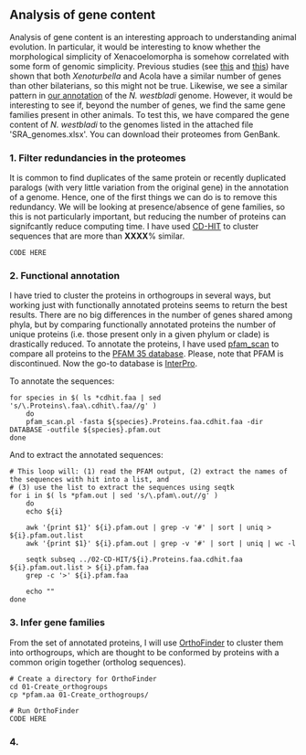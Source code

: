 ## Analysis of gene content
Analysis of gene content is an interesting approach to understanding animal evolution. In particular, it would be interesting to know whether the morphological simplicity of Xenacoelomorpha is somehow correlated with some form of genomic simplicity. Previous studies (see [this](https://www.biorxiv.org/content/10.1101/2022.06.24.497508v2.full) and [this](https://doi.org/10.1126/science.aau6173)) have shown that both _Xenoturbella_ and Acola have a similar number of genes than other bilaterians, so this might not be true. Likewise, we see a similar pattern in [our annotation](https://github.com/saabalde/2023_Nemertoderma_westbladi_genome/tree/main/04-Annotation) of the _N. westbladi_ genome. However, it would be interesting to see if, beyond the number of genes, we find the same gene families present in other animals. To test this, we have compared the gene content of _N. westbladi_ to the genomes listed in the attached file 'SRA_genomes.xlsx'. You can download their proteomes from GenBank.

### 1. Filter redundancies in the proteomes
It is common to find duplicates of the same protein or recently duplicated paralogs (with very little variation from the original gene) in the annotation of a genome. Hence, one of the first things we can do is to remove this redundancy. We will be looking at presence/absence of gene families, so this is not particularly important, but reducing the number of proteins can signifcantly reduce computing time. I have used [CD-HIT](https://sites.google.com/view/cd-hit) to cluster sequences that are more than **XXXX**% similar.

    CODE HERE

### 2. Functional annotation
I have tried to cluster the proteins in orthogroups in several ways, but working just with functionally annotated proteins seems to return the best results. There are no big differences in the number of genes shared among phyla, but by comparing functionally annotated proteins the number of unique proteins (i.e. those present only in a given phylum or clade) is drastically reduced. To annotate the proteins, I have used [pfam_scan](https://anaconda.org/bioconda/pfam_scan) to compare all proteins to the [PFAM 35 database](http://pfam.xfam.org/).
Please, note that PFAM is discontinued. Now the go-to database is [InterPro](https://www.ebi.ac.uk/interpro/).

To annotate the sequences:

    for species in $( ls *cdhit.faa | sed 's/\.Proteins\.faa\.cdhit\.faa//g' )
        do
        pfam_scan.pl -fasta ${species}.Proteins.faa.cdhit.faa -dir DATABASE -outfile ${species}.pfam.out
    done

And to extract the annotated sequences:

    # This loop will: (1) read the PFAM output, (2) extract the names of the sequences with hit into a list, and 
    # (3) use the list to extract the sequences using seqtk
    for i in $( ls *pfam.out | sed 's/\.pfam\.out//g' )
        do
        echo ${i}
    
        awk '{print $1}' ${i}.pfam.out | grep -v '#' | sort | uniq > ${i}.pfam.out.list
        awk '{print $1}' ${i}.pfam.out | grep -v '#' | sort | uniq | wc -l
    
        seqtk subseq ../02-CD-HIT/${i}.Proteins.faa.cdhit.faa ${i}.pfam.out.list > ${i}.pfam.faa
        grep -c '>' ${i}.pfam.faa
    
        echo ""
    done

### 3. Infer gene families
From the set of annotated proteins, I will use [OrthoFinder](https://github.com/davidemms/OrthoFinder) to cluster them into orthogroups, which are thought to be conformed by proteins with a common origin together (ortholog sequences).

    # Create a directory for OrthoFinder
    cd 01-Create_orthogroups
    cp *pfam.aa 01-Create_orthogroups/
    
    # Run OrthoFinder
    CODE HERE

### 4. 





